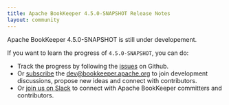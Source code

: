 ```yaml
---
title: Apache BookKeeper 4.5.0-SNAPSHOT Release Notes
layout: community
---
```


Apache BookKeeper 4.5.0-SNAPSHOT is still under developement.

If you want to learn the progress of `4.5.0-SNAPSHOT`, you can do:

- Track the progress by following the [issues](https://github.com/apache/bookkeeper/issues) on Github.
- Or [subscribe](mailto:dev-subscribe@bookkeeper.apache.org) the [dev@bookkeeper.apache.org](mailto:dev@bookkeeper.apache.org)
    to join development discussions, propose new ideas and connect with contributors.
- Or [join us on Slack](https://apachebookkeeper.herokuapp.com/) to connect with Apache BookKeeper committers and contributors.
